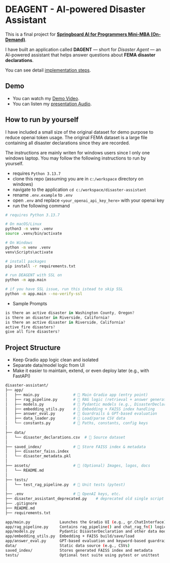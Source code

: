 # DEAGENT - AI-powered Disaster Assistant

This is a final project for **[Springboard AI for Programmers Mini-MBA (On-Demand)](https://my.sectionai.com/mini-mbas/e7306541-f1d2-4920-b40a-8233e628f2f1)**.

I have built an application called **DAGENT** — short for *Disaster Agent* — an AI-powered assistant that helps answer questions about **FEMA disaster declarations**.

You can see detail [implementation steps](/docs/DAGENT-implementation.md).

## Demo

- You can watch my [Demo Video](abc).
- You can listen my [presentation Audio](/docs/DAGENT-presentation.mp3).


## How to run by yourself

I have included a small size of the original dataset for demo purpose to reduce openai token usage. The original FEMA dataset is a large file containing all disaster declarations since they are recorded. 

The instructions are mainly writen for windows users since I only one windows laptop. You may follow the following instructions to run by yourself. 
 
- requires `Python 3.13.7`
- clone this repo (assuming you are in `c:/workspace` directory on windows)
- navigate to the application `cd c:/workspace/disaster-assistant`
- rename `.env.example` to `.env`
- open `.env` and replace `<your_openai_api_key_here>` with your openai key
- run the following command



```bash
# requires Python 3.13.7

# On macOS/Linux
python3 -m venv .venv
source .venv/bin/activate 

# On Windows
python -m venv .venv
venv\Scripts\activate

# install packages
pip install -r requirements.txt

# run DEAGENT with SSL on
python -m app.main

# if you have SSL issue, run this istead to skip SSL
python -m app.main --no-verify-ssl

```

- Sample Prompts
```js
is there an active disaster in Washington County, Oregon? 
is there an disaster in Riverside, California? 
is there an active disaster in Riverside, California?
active fire disasters? 
give all fire disasters?
```

## Project Structure
- Keep Gradio app logic clean and isolated
- Separate data/model logic from UI
- Make it easier to maintain, extend, or even deploy later (e.g., with FastAPI)

```bash
disaster-assistant/
├── app/
│   ├── main.py               # 🔹 Main Gradio app (entry point)
│   ├── rag_pipeline.py       # 🔹 RAG logic (retrieval + answer generation) 
│   ├── models.py             # 🔹 Pydantic models (e.g., DisasterDeclaration)
│   ├── embedding_utils.py    # 🔹 Embedding + FAISS index handling
│   ├── answer_eval.py        # 🔹 Guardrails & GPT-based evaluation
│   ├── data_loader.py        # 🔹 Load/parse CSV data
│   └── constants.py          # 🔹 Paths, constants, config keys
│
├── data/
│   └── disaster_declarations.csv  # 🔹 Source dataset
│
├── saved_index/              # 🔹 Store FAISS index & metadata
│   ├── disaster_faiss.index
│   └── disaster_metadata.pkl
│
├── assets/                   # 🔹 (Optional) Images, logos, docs
│   └── README.md
│
├── tests/
│   └── test_rag_pipeline.py  # 🔹 Unit tests (pytest)
│
├── .env                      # 🔹 OpenAI keys, etc.
├── disaster_assistant_deprecated.py    # deprecated old single script version
├── .gitignore
├── README.md
├── requirements.txt

app/main.py	            Launches the Gradio UI (e.g., gr.ChatInterface)
app/rag_pipeline.py	    Contains rag_pipeline() and chat_rag_fn() logic
app/models.py	        Pydantic DisasterDeclaration and other data models
app/embedding_utils.py	Embedding + FAISS build/save/load
app/answer_eval.py	    GPT-based evaluation and keyword-based guardrails
data/	                Static data source (e.g., CSVs)
saved_index/	        Stores generated FAISS index and metadata
tests/	                Optional test suite using pytest or unittest
```




 